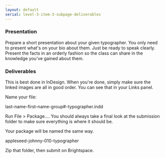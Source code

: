 ```yaml
---
layout: default
serial: level-3-item-3-subpage-deliverables
---
```

### Presentation

Prepare a short presentation about your given typographer. You only need to present what's on your bio about them. Just be ready to speak clearly. Present the facts in an orderly fashion so the class can share in the knowledge you've gained about them.

### Deliverables

This is best done in InDesign. When you're done, simply make sure the linked images are all in good order. You can see that in your Links panel.

Name your file:

<span class="bold">last-name-first-name-group#-typographer.indd</span>

Run <span class="command">File > Package...</span>. You should always take a final look at the submission folder to make sure everything is where it should be.

Your package will be named the same way.

<span class="bold">appleseed-johnny-010-typographer</span>


Zip that folder, then submit on Brightspace.